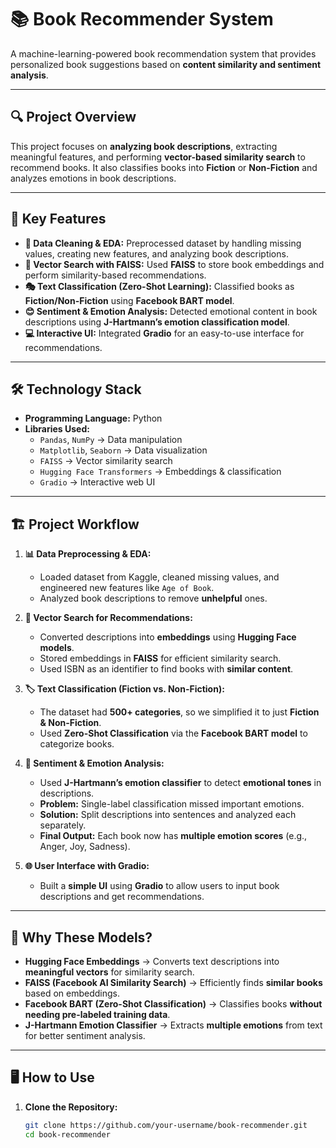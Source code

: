 # 📚 Book Recommender System

A machine-learning-powered book recommendation system that provides personalized book suggestions based on **content similarity and sentiment analysis**.

---

## 🔍 Project Overview

This project focuses on **analyzing book descriptions**, extracting meaningful features, and performing **vector-based similarity search** to recommend books. It also classifies books into **Fiction** or **Non-Fiction** and analyzes emotions in book descriptions.

---

## 🚀 Key Features

- **📖 Data Cleaning & EDA:** Preprocessed dataset by handling missing values, creating new features, and analyzing book descriptions.
- **🧠 Vector Search with FAISS:** Used **FAISS** to store book embeddings and perform similarity-based recommendations.
- **🎭 Text Classification (Zero-Shot Learning):** Classified books as **Fiction/Non-Fiction** using **Facebook BART model**.
- **😊 Sentiment & Emotion Analysis:** Detected emotional content in book descriptions using **J-Hartmann’s emotion classification model**.
- **💻 Interactive UI:** Integrated **Gradio** for an easy-to-use interface for recommendations.

---

## 🛠️ Technology Stack

- **Programming Language:** Python
- **Libraries Used:**
  - `Pandas`, `NumPy` → Data manipulation
  - `Matplotlib`, `Seaborn` → Data visualization
  - `FAISS` → Vector similarity search
  - `Hugging Face Transformers` → Embeddings & classification
  - `Gradio` → Interactive web UI

---

## 🏗️ Project Workflow

1. **📊 Data Preprocessing & EDA:**

   - Loaded dataset from Kaggle, cleaned missing values, and engineered new features like `Age of Book`.
   - Analyzed book descriptions to remove **unhelpful** ones.

2. **🔎 Vector Search for Recommendations:**

   - Converted descriptions into **embeddings** using **Hugging Face models**.
   - Stored embeddings in **FAISS** for efficient similarity search.
   - Used ISBN as an identifier to find books with **similar content**.

3. **🏷️ Text Classification (Fiction vs. Non-Fiction):**

   - The dataset had **500+ categories**, so we simplified it to just **Fiction & Non-Fiction**.
   - Used **Zero-Shot Classification** via the **Facebook BART model** to categorize books.

4. **💬 Sentiment & Emotion Analysis:**

   - Used **J-Hartmann’s emotion classifier** to detect **emotional tones** in descriptions.
   - **Problem:** Single-label classification missed important emotions.
   - **Solution:** Split descriptions into sentences and analyzed each separately.
   - **Final Output:** Each book now has **multiple emotion scores** (e.g., Anger, Joy, Sadness).

5. **🌐 User Interface with Gradio:**
   - Built a **simple UI** using **Gradio** to allow users to input book descriptions and get recommendations.

---

## 🎯 Why These Models?

- **Hugging Face Embeddings** → Converts text descriptions into **meaningful vectors** for similarity search.
- **FAISS (Facebook AI Similarity Search)** → Efficiently finds **similar books** based on embeddings.
- **Facebook BART (Zero-Shot Classification)** → Classifies books **without needing pre-labeled training data**.
- **J-Hartmann Emotion Classifier** → Extracts **multiple emotions** from text for better sentiment analysis.

---

## 🖥️ How to Use

1. **Clone the Repository:**
   ```bash
   git clone https://github.com/your-username/book-recommender.git
   cd book-recommender
   ```
